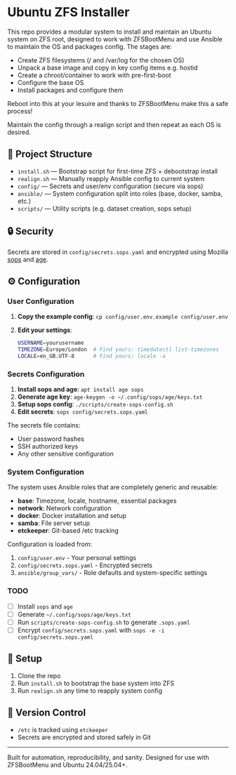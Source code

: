 # Ubuntu ZFS Installer

This repo provides a modular system to install and maintain an Ubuntu system on ZFS root, designed to work with ZFSBootMenu and use Ansible to maintain the OS and packages config.  The stages are:

- Create ZFS filesystems (/ and /var/log for the chosen OS)
- Unpack a base image and copy in key config items e.g. hostid
- Create a chroot/container to work with pre-first-boot
- Configure the base OS
- Install packages and configure them

Reboot into this at your lesuire and thanks to ZFSBootMenu make this a safe process!

Maintain the config through a realign script and then repeat as each OS is desired.

## 🧱 Project Structure

- `install.sh` — Bootstrap script for first-time ZFS + debootstrap install
- `realign.sh` — Manually reapply Ansible config to current system
- `config/` — Secrets and user/env configuration (secure via sops)
- `ansible/` — System configuration split into roles (base, docker, samba, etc.)
- `scripts/` — Utility scripts (e.g. dataset creation, sops setup)

## 🔒 Security

Secrets are stored in `config/secrets.sops.yaml` and encrypted using Mozilla [sops](https://github.com/mozilla/sops) and [age](https://github.com/FiloSottile/age).

## ⚙️ Configuration

### User Configuration

1. **Copy the example config**: `cp config/user.env.example config/user.env`
2. **Edit your settings**:

   ```bash
   USERNAME=yourusername
   TIMEZONE=Europe/London  # Find yours: timedatectl list-timezones
   LOCALE=en_GB.UTF-8      # Find yours: locale -a
   ```

### Secrets Configuration

1. **Install sops and age**: `apt install age sops`
2. **Generate age key**: `age-keygen -o ~/.config/sops/age/keys.txt`
3. **Setup sops config**: `./scripts/create-sops-config.sh`
4. **Edit secrets**: `sops config/secrets.sops.yaml`

The secrets file contains:

- User password hashes
- SSH authorized keys
- Any other sensitive configuration

### System Configuration

The system uses Ansible roles that are completely generic and reusable:

- **base**: Timezone, locale, hostname, essential packages
- **network**: Network configuration  
- **docker**: Docker installation and setup
- **samba**: File server setup
- **etckeeper**: Git-based /etc tracking

Configuration is loaded from:

1. `config/user.env` - Your personal settings
2. `config/secrets.sops.yaml` - Encrypted secrets
3. `ansible/group_vars/` - Role defaults and system-specific settings

### TODO

- [ ] Install `sops` and `age`
- [ ] Generate `~/.config/sops/age/keys.txt`
- [ ] Run `scripts/create-sops-config.sh` to generate `.sops.yaml`
- [ ] Encrypt `config/secrets.sops.yaml` with `sops -e -i config/secrets.sops.yaml`

## 🧪 Setup

1. Clone the repo
2. Run `install.sh` to bootstrap the base system into ZFS
3. Run `realign.sh` any time to reapply system config

## 📸 Version Control

- `/etc` is tracked using `etckeeper`
- Secrets are encrypted and stored safely in Git

---

Built for automation, reproducibility, and sanity. Designed for use with ZFSBootMenu and Ubuntu 24.04/25.04+.
